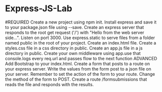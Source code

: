 # Express-JS-Lab
#REQUIRED
  Create a new project using npm init.
  Install express and save it to your package.json file using --save.
  Create an express server that responds to the root get request ('/') with "Hello from the web server side...".
  Listen on port 3000.
  Use express.static to serve files from a folder named public in the root of your project.
  Create an index.html file.
  Create a styles.css file in a css directory in public.
  Create an app.js file in a js directory in public.
  Create your own middleware using app.use that console.logs every req.url and passes flow to the next function
  ADVANCED
  Add Bootstrap to your index.html.
  Create a form that posts to a route on your express server.
  Write the values from the form post to a json file on your server.
  Remember to set the action of the form to your route.
  Change the method of the form to POST.
  Create a route /formsubmissions that reads the file and responds with the results.
